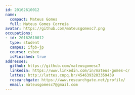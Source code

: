 ```yaml
---
id: 20162610012
name:
  compact: Mateus Gomes
  full: Mateus Gomes Correia
avatar: https://github.com/mateusgomesc7.png
occupations:
- id: 20162610012
  type: student
  campus: ifpb-jp
  course: csbee
  isFinished: true
addresses:
  github: https://github.com/mateusgomesc7
  linkedin: https://www.linkedin.com/in/mateus-gomes-c/
  lattes: http://lattes.cnpq.br/4546393203359439
  researchgate: https://www.researchgate.net/profile/
  email: mateusgomesc7@gmail.com
---
```

